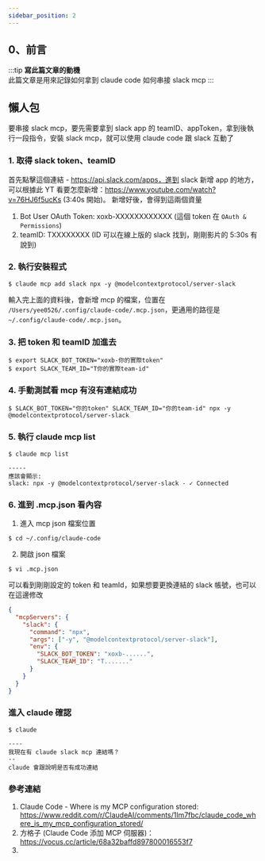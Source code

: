 ```yaml
---
sidebar_position: 2
---
```


0、前言
------
:::tip
**寫此篇文章的動機**  
此篇文章是用來記錄如何拿到 claude code 如何串接 slack mcp
:::



## 懶人包

要串接 slack mcp，要先需要拿到 slack app 的 teamID、appToken，拿到後執行一段指令，安裝 slack mcp，就可以使用 claude code 跟 slack 互動了


### 1. 取得 slack token、teamID

首先點擊這個連結 - https://api.slack.com/apps，進到 slack 新增 app 的地方，可以根據此 YT 看要怎麼新增：https://www.youtube.com/watch?v=76HJ6f5ucKs (3:40s 開始)。
新增好後，會得到這兩個資量
1. Bot User OAuth Token: xoxb-XXXXXXXXXXXX (這個 token 在 `OAuth & Permissions`)
2. teamID: TXXXXXXXX (ID 可以在線上版的 slack 找到，剛剛影片的 5:30s 有說到)

### 2. 執行安裝程式
```shell
$ claude mcp add slack npx -y @modelcontextprotocol/server-slack
```

輸入完上面的資料後，會新增 mcp 的檔案，位置在 `/Users/yee0526/.config/claude-code/.mcp.json`，更通用的路徑是 `~/.config/claude-code/.mcp.json`。


### 3. 把 token 和 teamID 加進去

```shell
$ export SLACK_BOT_TOKEN="xoxb-你的實際token"
$ export SLACK_TEAM_ID="T你的實際team-id"
```

### 4. 手動測試看 mcp 有沒有連結成功

```shell
$ SLACK_BOT_TOKEN="你的token" SLACK_TEAM_ID="你的team-id" npx -y @modelcontextprotocol/server-slack
```

### 5. 執行 claude mcp list
```shell
$ claude mcp list

-----
應該會顯示:
slack: npx -y @modelcontextprotocol/server-slack - ✓ Connected
```


### 6. 進到 .mcp.json 看內容

1. 進入 mcp json 檔案位置

```shell
$ cd ~/.config/claude-code
```

2. 開啟 json 檔案

```shell
$ vi .mcp.json
```

可以看到剛剛設定的 token 和 teamId，如果想要更換連結的 slack 帳號，也可以在這邊修改

```json
{
  "mcpServers": {
    "slack": {
      "command": "npx",
      "args": ["-y", "@modelcontextprotocol/server-slack"],
      "env": {
        "SLACK_BOT_TOKEN": "xoxb-......",
        "SLACK_TEAM_ID": "T......."
      }
    }
  }
}
```

### 進入 claude 確認
```shell
$ claude

----
我現在有 claude slack mcp 連結嗎？
--
claude 會跟說明是否有成功連結
```

















### 參考連結
1. Claude Code - Where is my MCP configuration stored: https://www.reddit.com/r/ClaudeAI/comments/1lm7fbc/claude_code_where_is_my_mcp_configuration_stored/
2. 方格子 (Claude Code 添加 MCP 伺服器)：https://vocus.cc/article/68a32baffd897800016553f7
3. 










